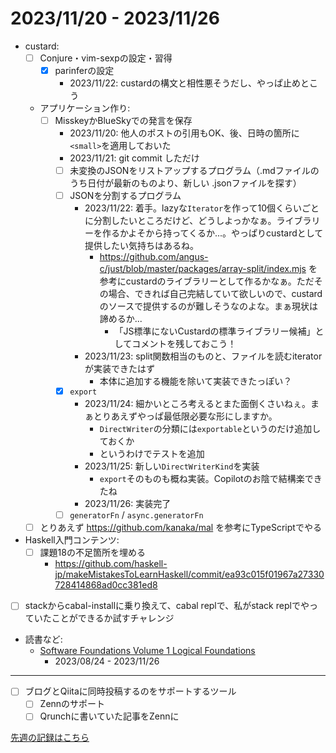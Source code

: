 # 2023/11/20 - 2023/11/26

- custard:
    - [ ] Conjure・vim-sexpの設定・習得
        - [x] parinferの設定
            - 2023/11/22: custardの構文と相性悪そうだし、やっぱ止めとこう
    - アプリケーション作り:
        - [ ] MisskeyかBlueSkyでの発言を保存
            - 2023/11/20: 他人のポストの引用もOK、後、日時の箇所に`<small>`を適用しておいた
            - 2023/11/21: git commit しただけ
            - [ ] 未変換のJSONをリストアップするプログラム（.mdファイルのうち日付が最新のものより、新しい .jsonファイルを探す）
            - [ ] JSONを分割するプログラム
                - 2023/11/22: 着手。lazyな`Iterator`を作って10個くらいごとに分割したいところだけど、どうしよっかなぁ。ライブラリーを作るかよそから持ってくるか...。やっぱりcustardとして提供したい気持ちはあるね。
                    - <https://github.com/angus-c/just/blob/master/packages/array-split/index.mjs> を参考にcustardのライブラリーとして作るかなぁ。ただその場合、できれば自己完結していて欲しいので、custardのソースで提供するのが難しそうなのよな。まぁ現状は諦めるか...
                        - 「JS標準にないCustardの標準ライブラリー候補」としてコメントを残しておこう！
                - 2023/11/23: split関数相当のものと、ファイルを読むiteratorが実装できたはず
                    - 本体に追加する機能を除いて実装できたっぽい？
            - [x] `export`
                - 2023/11/24: 細かいところ考えるとまた面倒くさいねぇ。まぁとりあえずやっぱ最低限必要な形にしますか。
                    - `DirectWriter`の分類には`exportable`というのだけ追加しておくか
                    - というわけでテストを追加
                - 2023/11/25: 新しい`DirectWriterKind`を実装
                    - `export`そのものも概ね実装。Copilotのお陰で結構楽できたね
                - 2023/11/26: 実装完了
            - [ ] `generatorFn` / `async.generatorFn`
    - [ ] とりあえず <https://github.com/kanaka/mal> を参考にTypeScriptでやる
- Haskell入門コンテンツ:
    - [ ] 課題18の不足箇所を埋める
        - <https://github.com/haskell-jp/makeMistakesToLearnHaskell/commit/ea93c015f01967a27330728414868ad0cc381ed8>
- [ ] stackからcabal-installに乗り換えて、cabal replで、私がstack replでやっていたことができるか試すチャレンジ
- 読書など:
    - [Software Foundations Volume 1 Logical Foundations](https://softwarefoundations.cis.upenn.edu/lf-current/index.html)
        - 2023/08/24 - 2023/11/26

------

- [ ] ブログとQiitaに同時投稿するのをサポートするツール
    - [ ] Zennのサポート
    - [ ] Qrunchに書いていた記事をZennに

[先週の記録はこちら](https://github.com/igrep/daily-commits/blob/00bb1d77b4c1094b1175c5ed7038d92b09d0053d/yesterday.md)
